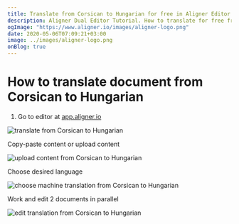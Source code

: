 ```yaml
---
title: Translate from Corsican to Hungarian for free in Aligner Editor
description: Aligner Dual Editor Tutorial. How to translate for free from Corsican to Hungarian. Aligner is multilingual document management platform. 
ogImage: "https://www.aligner.io/images/aligner-logo.png"
date: 2020-05-06T07:09:21+03:00
image: ../images/aligner-logo.png
onBlog: true
---
```


# How to translate document from Corsican to Hungarian

1. Go to editor at [app.aligner.io](https://app.aligner.io "Aligner App web page")

![translate from Corsican to Hungarian](../aligner-blank-editor.png "translate from Corsican to Hungarian")

Copy-paste content or upload content

![upload content from Corsican to Hungarian](../aligner-uploaded-document.png "upload content from Corsican to Hungarian")

Choose desired language

![choose machine translation from Corsican to Hungarian](../aligner-language-dropdown.png "choose machine translation from Corsican to Hungarian")

Work and edit 2 documents in parallel

![edit translation from Corsican to Hungarian](../aligner-double-sitded-editor.png "edit translation from Corsican to Hungarian")

